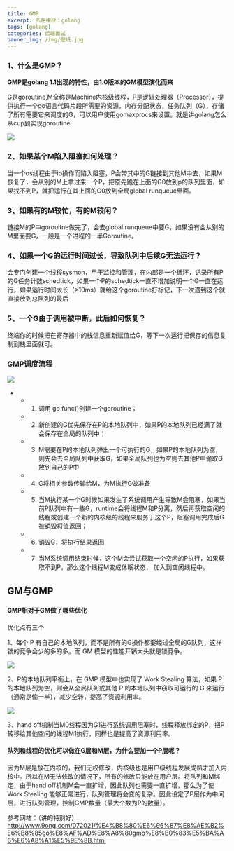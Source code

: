 ```yaml
---
title: GMP
excerpt: 所在模块：golang
tags: [golang]
categories: 后端面试
banner_img: /img/壁纸.jpg
---
```


### 1、什么是GMP？

**GMP是golang 1.1出现的特性，由1.0版本的GM模型演化而来**

G是goroutine,M全称是Machine内核级线程，P是逻辑处理器（Processor），提供执行一个go语言代码片段所需要的资源，内存分配状态，任务队列（G），存储了所有需要它来调度的G，可以用户使用gomaxprocs来设置。就是讲golang怎么从cup到实现goroutine

![](https://tva1.sinaimg.cn/large/e6c9d24ely1h0h97o56kkj20pb0nnq48.jpg)

### 2、如果某个M陷入阻塞如何处理？

当一个os线程由于io操作而陷入阻塞，P会带其中的G链接到其他M中去，如果M恢复了，会从别的M上拿过来一个P，把原先跑在上面的G0放到p的队列里面，如果找不到P，就把运行在其上面的G0放到全局global runqueue里面。

### 3、如果有的M较忙，有的M较闲？

链接M的P中gorouitne做完了，会去global runqueue中要G，如果没有会从别的M里面要G，一般是一个进程的一半Goroutine。

### 4、如果一个G的运行时间过长，导致队列中后续G无法运行？

会专门创建一个线程sysmon，用于监控和管理，在内部是一个循环，记录所有P的G任务计数schedtick，如果一个P的schedtick一直不增加说明一个G一直在运行，如果运行时间太长（>10ms）就给这个goroutine打标记，下一次遇到这个就直接放到总队列的最后

### 5、一个G由于调用被中断，此后如何恢复？

终端你的时候把在寄存器中的栈信息重新赋值给G，等下一次运行把保存的信息复制到栈里面就可。

### GMP调度流程

![](https://tva1.sinaimg.cn/large/e6c9d24ely1h0ha3u9e5fj20u00gwdha.jpg)

- - 1. 调用 go func()创建一个goroutine；
  - 2. 新创建的G优先保存在P的本地队列中，如果P的本地队列已经满了就会保存在全局的队列中；
  - 3. M需要在P的本地队列弹出一个可执行的G，如果P的本地队列为空，则先会去全局队列中获取G，如果全局队列也为空则去其他P中偷取G放到自己的P中
  - 4. G将相关参数传输给M，为M执行G做准备
  - 5. 当M执行某一个G时候如果发生了系统调用产生导致M会阻塞，如果当前P队列中有一些G，runtime会将线程M和P分离，然后再获取空闲的线程或创建一个新的内核级的线程来服务于这个P，阻塞调用完成后G被销毁将值返回；
  - 6. 销毁G，将执行结果返回
  - 7. 当M系统调用结束时候，这个M会尝试获取一个空闲的P执行，如果获取不到P，那么这个线程M变成休眠状态， 加入到空闲线程中。

## GM与GMP

#### GMP相对于GM做了哪些优化

优化点有三个

1、每个 P 有自己的本地队列，而不是所有的G操作都要经过全局的G队列，这样锁的竞争会少的多的多。而 GM 模型的性能开销大头就是锁竞争。

![](https://tva1.sinaimg.cn/large/e6c9d24ely1h0hal3f11xj20sw0dpmxt.jpg)

2、P的本地队列平衡上，在 GMP 模型中也实现了 Work Stealing 算法，如果 P 的本地队列为空，则会从全局队列或其他 P 的本地队列中窃取可运行的 G 来运行（通常是偷一半），减少空转，提高了资源利用率。

![](https://tva1.sinaimg.cn/large/e6c9d24ely1h0hakw745aj20gp0ja74v.jpg)

3、hand off机制当M0线程因为G1进行系统调用阻塞时，线程释放绑定的P，把P转移给其他空闲的线程M1执行，同样也是提高了资源利用率。



#### 队列和线程的优化可以做在G层和M层，为什么要加一个P层呢？

因为M层是放在内核的，我们无权修改，内核级也是用户级线程发展成熟才加入内核中。所以在M无法修改的情况下，所有的修改只能放在用户层。将队列和M绑定，由于hand off机制M会一直扩增，因此队列也需要一直扩增，那么为了使Work Stealing 能够正常进行，队列管理将会变的复杂。因此设定了P层作为中间层，进行队列管理，控制GMP数量（最大个数为P的数量）。

参考网站：（讲的特别好）http://www.9ong.com/072021/%E4%B8%80%E6%96%87%E8%AE%B2%E6%B8%85go%E8%AF%AD%E8%A8%80gmp%E8%B0%83%E5%BA%A6%E6%A8%A1%E5%9E%8B.html 